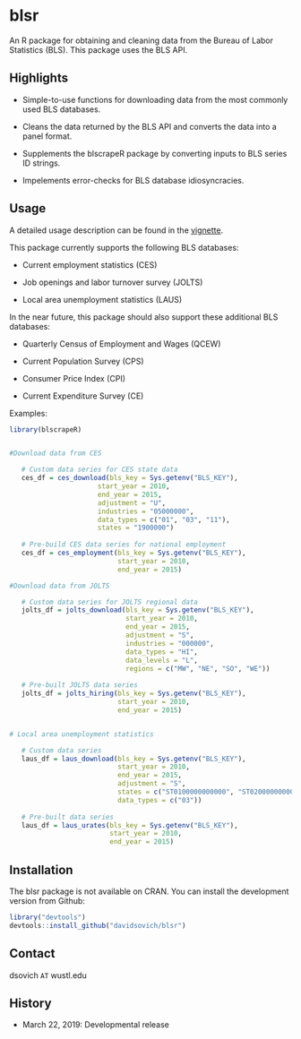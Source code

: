 
<!-- README.md is generated from README.Rmd. Please edit that file -->
blsr
====

An R package for obtaining and cleaning data from the Bureau of Labor Statistics (BLS). This package uses the BLS API.

Highlights
----------

-   Simple-to-use functions for downloading data from the most commonly used BLS databases.

-   Cleans the data returned by the BLS API and converts the data into a panel format.

-   Supplements the blscrapeR package by converting inputs to BLS series ID strings.

-   Impelements error-checks for BLS database idiosyncracies.

Usage
-----

A detailed usage description can be found in the [vignette](https://github.com/davidsovich/blsr/blob/master/vignettes/blsr.pdf).

This package currently supports the following BLS databases:

-   Current employment statistics (CES)

-   Job openings and labor turnover survey (JOLTS)

-   Local area unemployment statistics (LAUS)

In the near future, this package should also support these additional BLS databases:

-   Quarterly Census of Employment and Wages (QCEW)

-   Current Population Survey (CPS)

-   Consumer Price Index (CPI)

-   Current Expenditure Survey (CE)

Examples:

``` r
library(blscrapeR)


#Download data from CES

   # Custom data series for CES state data
   ces_df = ces_download(bls_key = Sys.getenv("BLS_KEY"),
                      start_year = 2010,
                      end_year = 2015,
                      adjustment = "U",
                      industries = "05000000",
                      data_types = c("01", "03", "11"),
                      states = "1900000")
   
   # Pre-build CES data series for national employment
   ces_df = ces_employment(bls_key = Sys.getenv("BLS_KEY"),
                           start_year = 2010,
                           end_year = 2015)

#Download data from JOLTS

   # Custom data series for JOLTS regional data
   jolts_df = jolts_download(bls_key = Sys.getenv("BLS_KEY"),
                             start_year = 2010,
                             end_year = 2015,
                             adjustment = "S",
                             industries = "000000",
                             data_types = "HI",
                             data_levels = "L",
                             regions = c("MW", "NE", "SO", "WE"))
   
   # Pre-built JOLTS data series
   jolts_df = jolts_hiring(bls_key = Sys.getenv("BLS_KEY"),
                           start_year = 2010,
                           end_year = 2015)


# Local area unemployment statistics

   # Custom data series
   laus_df = laus_download(bls_key = Sys.getenv("BLS_KEY"),
                           start_year = 2010,
                           end_year = 2015,
                           adjustment = "S", 
                           states = c("ST0100000000000", "ST0200000000000"), 
                           data_types = c("03"))
   
   # Pre-built data series
   laus_df = laus_urates(bls_key = Sys.getenv("BLS_KEY"),
                         start_year = 2010,
                         end_year = 2015)
```

Installation
------------

The blsr package is not available on CRAN. You can install the development version from Github:

``` r
library("devtools")
devtools::install_github("davidsovich/blsr")
```

Contact
-------

dsovich `AT` wustl.edu

History
-------

-   March 22, 2019: Developmental release
